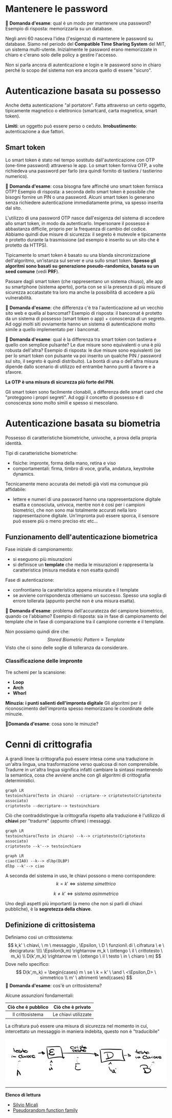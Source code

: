 # Mantenere le password

:pencil: **Domanda d'esame**: qual è un modo per mantenere una password?
Esempio di risposta: memorizzarla su un database.

Negli anni 60 nasceva l'idea (l'esigenza) di mantenere le password su database.
Siamo nel periodo del **Compatible Time Sharing System** del MIT, un sistema multi-utente.
Inizialmente le password erano memorizzate in chiaro e c'erano solo delle policy a gestire l'accesso. 

Non si parla ancora di autenticazione e login e le password sono in chiaro perché lo scopo del sistema non era ancora quello di essere "sicuro".

# Autenticazione basata su possesso

Anche detta autenticazione "al portatore". Fatta attraverso un certo oggetto, tipicamente magnetico o elettronico (smartcard, carta magnetica, smart token).

**Limiti**: un oggetto può essere perso o ceduto.
**Irrobustimento**: autenticazione a due fattori.

## Smart token

Lo smart token è stato nel tempo sostituto dall'autenticazione con OTP (one-time password) attraverso le app.
Lo smart token forniva OTP, a volte richiedeva una password per farlo (era quindi fornito di tastiera / tastierino numerico).

:pencil: **Domanda d'esame**: cosa bisogna fare affinché uno smart token fornisca OTP?
Esempio di risposta: a seconda dello smart token è possibile che bisogni fornire un PIN o una password. Alcuni smart token lo generano senza richiedere autenticazione immediatamente prima, va spesso inserita dal sito.

L'utilizzo di una password OTP nasce dall'esigenza del sistema di accedere allo smart token, in modo da autenticarlo. Impersonare il possesso è abbastanza difficile, proprio per la frequenza di cambio del codice. Abbiamo quindi due misure di sicurezza: il segreto è mutevole e tipicamente è protetto durante la trasmissione (ad esempio è inserito su un sito che è protetto da HTTPS).

Tipicamente lo smart token è basato su una blanda sincronizzazione dell'algoritmo, un'istanza sul server e una sullo smart token. **Spesso gli algoritmi sono basati su generazione pseudo-randomica, basata su un seed comune** (vedi **PRF**).

Passare dagli smart token (che rappresentano un sistema chiuso), alle app su smartphone (sistema aperto), porta con se sì la presenza di più misure di sicurezza accatastate tra loro ma anche la possibilità di accedere a più vulnerabilità.

:pencil: **Domanda d'esame**: che differenza c'è tra l'autenticazione ad un vecchio sito web e quella al bancomat?
Esempio di risposta: il bancomat è protetto da un sistema di possesso (smart token o app) + conoscenza di un segreto. Ad oggi molti siti ovviamente hanno un sistema di autenticazione molto simile a quello implementato per i bancomat.

:pencil: **Domanda d'esame**: qual è la differenza tra smart token con tastiera e quello con semplice pulsante? Le due misure sono equivalenti o una è più robusta dell'altra?
Esempio di risposta: le due misure sono equivalenti (se per lo smart token con pulsante va poi inserito un qualche PIN / password sul sito, il segreto è quindi distribuito). La bontà di una o dell'altra misura dipende dallo scenario di utilizzo ed entrambe hanno punti a favore e a sfavore.

**La OTP è una misura di sicurezza più forte del PIN**.

Gli smart token sono facilmente clonabili, a differenza delle smart card che "proteggono i propri segreti".
Ad oggi il concetto di possesso e di conoscenza sono molto simili e spesso si mescolano.

# Autenticazione basata su biometria

Possesso di caratteristiche biometriche, univoche, a prova della propria identità.

Tipi di caratteristiche biometriche:

- fisiche: impronte, forma della mano, retina e viso
- comportamentali: firma, timbro di voce, grafia, andatura, keystroke dynamics.

Tecnicamente meno accurata dei metodi già visti ma comunque più affidabile:

- lettere e numeri di una password hanno una rappresentazione digitale esatta e conosciuta, univoca, mentre non è così per i campioni biometrici, che non sono mai totalmente accurati nella loro rappresentazione digitale. Un'impronta può essere sporca, il sensore può essere più o meno preciso etc etc...

## Funzionamento dell'autenticazione biometrica

Fase iniziale di campionamento:

- si eseguono più misurazioni
- si definisce un **template** che media le misurazioni e rappresenta la caratteristica (misura mediata e non esatta quindi)

Fase di autenticazione:

- confrontiamo la caratteristica appena misurata e il template
- se avviene corrispondenza otteniamo un successo. Spesso una soglia di errore tollerata (appunto perché non è una misura esatta).

:pencil: **Domanda d'esame**: problema dell'accuratezza del campione biometrico, quando ce l'abbiamo?
Esempio di risposta: sia in fase di campionamento del template che in fase di comparazione tra il campione corrente e il template.

Non possiamo quindi dire che: 
$$
Stored\ Biometric\ Pattern \equiv  Template
$$
Visto che ci sono delle soglie di tolleranza da considerare.

### Classificazione delle impronte

Tre schemi per la scansione: 

- **Loop**
- **Arch**
- **Whorl**

**Minuzia: i punti salienti dell'impronta digitale**
Gli algoritmi per il riconoscimento dell'impronta spesso memorizzano le coordinate delle minuzie.

:pencil:**Domanda d'esame**: cosa sono le minuzie?

# Cenni di crittografia

A grandi linee la crittografia può essere intesa come una traduzione in un'altra lingua, una trasformazione verso qualcosa di non comprensibile. Tradurre in un'altra lingua significa infatti cambiare la sintassi mantenendo la semantica, cosa che avviene anche con gli algoritmi di crittografia deterministici.

```mermaid
graph LR
testoinchiaro(Testo in chiaro) --criptare--> criptotesto(Criptotesto associato)
criptotesto --decriptare--> testoinchiaro
```

Ciò che contraddistingue la crittografia rispetto alla traduzione è l'utilizzo di **chiavi** per "tradurre" (appunto cifrare) i messaggi.

```mermaid
graph LR
testoinchiaro(Testo in chiaro) --k--> criptotesto(Criptotesto associato)
criptotesto --k'--> testoinchiaro
```

```mermaid
graph LR
ciao(CIAO) --k--> dlbp(DLBP)
dlbp --k'--> ciao
```

A seconda del sistema in uso, le chiavi possono o meno corrispondere:
$$
k = k' \Leftrightarrow sistema \ simettrico
$$

$$
k ≠ k' \Leftrightarrow sistema\ asimmetrico
$$

Uno degli aspetti più importanti (a meno che non si parli di chiavi pubbliche), è la **segretezza della chiave**.

## Definizione di crittosistema

Definiamo così un crittosistema:
$$
k,k' \ chiavi, \ m \ messaggio , \Epsilon, \ D \ funzioni\ di \ cifratura \ e \ decigratura: \\\\
\Epsilon(k,m) \rightarrow m_k \ (ottengo \ il \ crittotesto \ m_k) \\
D(k',m_k) \rightarrow m \ (ottengo \ il \ testo \ in \ chiaro \ m)
$$
Dove nello specifico:
$$
D(k',m_k) =
\begin{cases}
  m \ se \ k = k' \ \and \ <\Epsilon,D> \ simmetrico \\
  m' \ altrimenti
\end{cases}
$$
:pencil: **Domanda d'esame**: cos'è un crittosistema?



Alcune assunzioni fondamentali:

| Ciò che è pubblico |  Ciò che è privato   |
| :----------------: | :------------------: |
|  Il crittosistema  | Le chiavi utilizzate |

La cifratura può essere una misura di sicurezza nel momento in cui, intercettato un messaggio in maniera indebita, questo non è "traducibile"

![crittografia](./images/crittografia.png)

------

**Elenco di lettura**

- [Silvio Micali](https://it.wikipedia.org/wiki/Silvio_Micali)
- [Pseudorandom function family](https://en.wikipedia.org/wiki/Pseudorandom_function_family)
